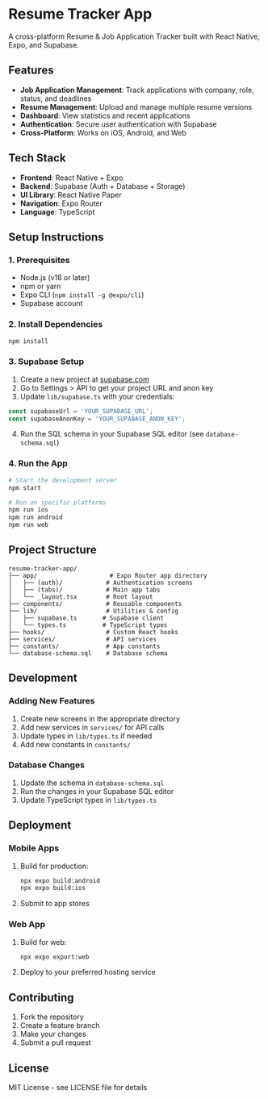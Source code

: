 # Resume Tracker App

A cross-platform Resume & Job Application Tracker built with React Native, Expo, and Supabase.

## Features

- **Job Application Management**: Track applications with company, role, status, and deadlines
- **Resume Management**: Upload and manage multiple resume versions
- **Dashboard**: View statistics and recent applications
- **Authentication**: Secure user authentication with Supabase
- **Cross-Platform**: Works on iOS, Android, and Web

## Tech Stack

- **Frontend**: React Native + Expo
- **Backend**: Supabase (Auth + Database + Storage)
- **UI Library**: React Native Paper
- **Navigation**: Expo Router
- **Language**: TypeScript

## Setup Instructions

### 1. Prerequisites

- Node.js (v18 or later)
- npm or yarn
- Expo CLI (`npm install -g @expo/cli`)
- Supabase account

### 2. Install Dependencies

```bash
npm install
```

### 3. Supabase Setup

1. Create a new project at [supabase.com](https://supabase.com)
2. Go to Settings > API to get your project URL and anon key
3. Update `lib/supabase.ts` with your credentials:

```typescript
const supabaseUrl = 'YOUR_SUPABASE_URL';
const supabaseAnonKey = 'YOUR_SUPABASE_ANON_KEY';
```

4. Run the SQL schema in your Supabase SQL editor (see `database-schema.sql`)

### 4. Run the App

```bash
# Start the development server
npm start

# Run on specific platforms
npm run ios
npm run android
npm run web
```

## Project Structure

```
resume-tracker-app/
├── app/                    # Expo Router app directory
│   ├── (auth)/            # Authentication screens
│   ├── (tabs)/            # Main app tabs
│   └── _layout.tsx        # Root layout
├── components/            # Reusable components
├── lib/                   # Utilities & config
│   ├── supabase.ts       # Supabase client
│   └── types.ts          # TypeScript types
├── hooks/                 # Custom React hooks
├── services/              # API services
├── constants/             # App constants
└── database-schema.sql    # Database schema
```

## Development

### Adding New Features

1. Create new screens in the appropriate directory
2. Add new services in `services/` for API calls
3. Update types in `lib/types.ts` if needed
4. Add new constants in `constants/`

### Database Changes

1. Update the schema in `database-schema.sql`
2. Run the changes in your Supabase SQL editor
3. Update TypeScript types in `lib/types.ts`

## Deployment

### Mobile Apps

1. Build for production:
   ```bash
   npx expo build:android
   npx expo build:ios
   ```

2. Submit to app stores

### Web App

1. Build for web:
   ```bash
   npx expo export:web
   ```

2. Deploy to your preferred hosting service

## Contributing

1. Fork the repository
2. Create a feature branch
3. Make your changes
4. Submit a pull request

## License

MIT License - see LICENSE file for details
